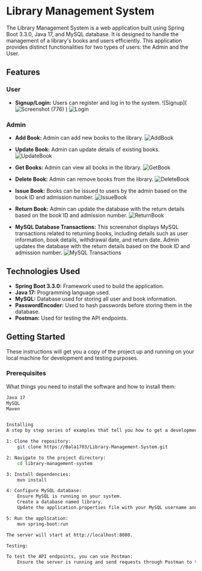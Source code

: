 # Library Management System

The Library Management System is a web application built using Spring Boot 3.3.0, Java 17, and MySQL database. It is designed to handle the management of a library's books and users efficiently. This application provides distinct functionalities for two types of users: the Admin and the User.

## Features

### User
- **Signup/Login:** Users can register and log in to the system.
![Signup](![Screenshot (776)](https://github.com/Bala1703/Library-Management-System/assets/138019223/176a06e9-54cd-45f5-9e5b-001cf41ae63e)
)
![Login](https://drive.google.com/file/d/1mhzHpQw8Scuzs9yReOLojX4geM5qGrRM/view)

### Admin
- **Add Book:** Admin can add new books to the library.
![AddBook](https://drive.google.com/file/d/1Yu4Y2AIGSSsnel0jbGzdClTqI4CW1v1E/view)

- **Update Book:** Admin can update details of existing books.
![UpdateBook](https://drive.google.com/file/d/1s1MsecH0Bu1xwWbagi4nMvww75rybP2I/view)

- **Get Books:** Admin can view all books in the library.
![GetBook](https://drive.google.com/file/d/1o3CI2w2i4RBDC12hvblbpXBQShautA_7/view)

- **Delete Book:** Admin can remove books from the library.
![DeleteBook](https://drive.google.com/file/d/1RPjAS4UOAkScs5OvCXFzqhYUGdqjUcBR/view)

- **Issue Book:** Books can be issued to users by the admin based on the book ID and admission number.
![IssueBook](https://drive.google.com/file/d/18WruQgQ6mhgvHYGZs7U3--Lww69xmXdM/view)

- **Return Book:** Admin can update the database with the return details based on the book ID and admission number.
![ReturnBook](https://drive.google.com/file/d/1jP_Xteuovi_uw88xGUe5ynaLvWhfnOHo/view)

- **MySQL Database Transactions:** This screenshot displays MySQL transactions related to returning books, including details such as user information, book details, withdrawal date, and return date. Admin updates the database with the return details based on the book ID and admission number.
![MySQL Transactions](https://drive.google.com/file/d/1myIuN5RnxYV8LQAwz5DFEYyn110l8Ppr/view)



## Technologies Used
- **Spring Boot 3.3.0:** Framework used to build the application.
- **Java 17:** Programming language used.
- **MySQL:** Database used for storing all user and book information.
- **PasswordEncoder:** Used to hash passwords before storing them in the database.
- **Postman:** Used for testing the API endpoints.

## Getting Started

These instructions will get you a copy of the project up and running on your local machine for development and testing purposes.

### Prerequisites

What things you need to install the software and how to install them:

```bash
Java 17
MySQL
Maven


Installing
A step by step series of examples that tell you how to get a development environment running:

1: Clone the repository:
    git clone https://Bala1703/Library-Management-System.git

2: Navigate to the project directory:
    cd library-management-system

3: Install dependencies:
    mvn install

4: Configure MySQL database:
    Ensure MySQL is running on your system.
    Create a database named library.
    Update the application.properties file with your MySQL username and password.

5: Run the application:
    mvn spring-boot:run

The server will start at http://localhost:8080.

Testing:

To test the API endpoints, you can use Postman:
    Ensure the server is running and send requests through Postman to test different functionalities.



